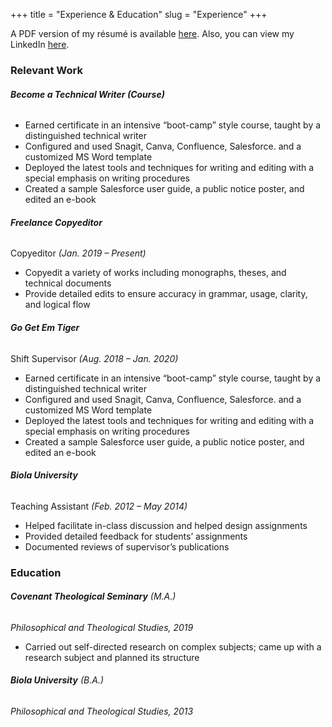+++
title = "Experience & Education"
slug = "Experience"
+++

A PDF version of my résumé is available [here](https://drive.google.com/file/d/11UL5IY7_hUAWrgLKFQ_fnsLBbb2FnEbV/view?usp=sharing). Also, you can view my LinkedIn [here](https://www.linkedin.com/in/nathanlaux/).


### Relevant Work

###### **Become a Technical Writer (Course)**

+ Earned certificate in an intensive “boot-camp” style course, taught by a distinguished technical writer
+ Configured and used Snagit, Canva, Confluence, Salesforce. and a customized MS Word template
+ Deployed the latest tools and techniques for writing and editing with a special emphasis on writing procedures
+ Created a sample Salesforce user guide, a public notice poster, and edited an e-book



###### **Freelance Copyeditor**
Copyeditor *(Jan. 2019 – Present)*

+ Copyedit a variety of works including monographs, theses, and technical documents
+ Provide detailed edits to ensure accuracy in grammar, usage, clarity, and logical flow



###### **Go Get Em Tiger**

Shift Supervisor *(Aug. 2018 – Jan. 2020)*

  + Earned certificate in an intensive “boot-camp” style course, taught by a distinguished technical writer
  + Configured and used Snagit, Canva, Confluence, Salesforce. and a customized MS Word template
  + Deployed the latest tools and techniques for writing and editing with a special emphasis on writing procedures
  + Created a sample Salesforce user guide, a public notice poster, and edited an e-book


###### **Biola University**

  Teaching Assistant *(Feb. 2012 – May 2014)*

  + Helped facilitate in-class discussion and helped design assignments
  + Provided detailed feedback for students’ assignments
  + Documented reviews of supervisor’s publications


### Education

###### **Covenant Theological Seminary** (M.A.)
*Philosophical and Theological Studies, 2019*

  + Carried out self-directed research on complex subjects; came up with a research subject and planned its structure


###### **Biola University** (B.A.)
*Philosophical and Theological Studies, 2013*
